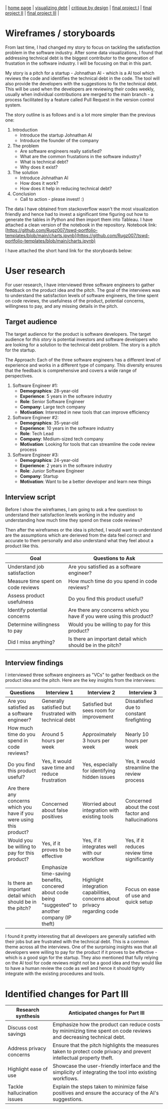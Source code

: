 | [home page](https://rugz007.github.io/tswd-portfolio-templates/) | [visualizing debt](visualizing-government-debt) | [critique by design](critique-by-design) | [final project I](final-project-part-one) | [final project II](final-project-part-two) | [final project III](final-project-part-three) |

# Wireframes / storyboards
From last time, I had changed my story to focus on tackling the satisfaction problem in the software industry. After some data visualizations, I found that addressing technical debt is the biggest contributor to the generation of frustation in the software industry. I will be focusing on that in this part.

My story is a pitch for a startup - Johnathan AI - which is a AI tool which reviews the code and identifies the technical debt in the code. The tool will also provide the developers with the suggestions to fix the technical debt. This will be used when the developers are reviewing their codes weekly, usually when individual contributions are merged to the main branch - a process facilitated by a
feature called Pull Request in the version control system.

The story outline is as follows and is a lot more simpler than the previous one:
1. Introduction
    - Introduce the startup Johnathan AI
    - Introduce the founder of the company
2. The problem
    - Are software engineers really satisfied?
    - What are the common frustations in the software industry?
    - What is technical debt?
    - Why does it exist? 
3. The solution
    - Introduce Johnathan AI
    - How does it work?
    - How does it help in reducing technical debt?
4. Conclusion
    - Call to action - please invest! :)

The data I have obtained from stackoverflow wasn't the most visualization friendly and hence had to invest a significant time figuring out how to generate the tables in Python and then import them into Tableau. I have attached a clean version of the notebook in the repository.
Notebook link: [https://github.com/Rugz007/tswd-portfolio-templates/blob/main/charts.ipynb](https://github.com/Rugz007/tswd-portfolio-templates/blob/main/charts.ipynb)


I have attached the short hand link for the storyboards below:

<script src="https://carnegiemellon.shorthandstories.com/johnathon-ai/embed.js"></script>


# User research 
For user research, I have interviewed three software engineers to gather feedback on the product idea and the pitch. The goal of the interviews was to understand the satisfaction levels of software engineers, the time spent on code reviews, the usefulness of the product, potential concerns, willingness to pay, and any missing details in the pitch.

## Target audience

The target audience for the product is software developers. 
The target audience for *this story* is potential investors and software developers who are looking for a solution to the technical debt problem.
The story is a pitch for the startup.

The Approach: Each of the three software engineers has a different level of experience and works in a different type of company. This diversity ensures that the feedback is comprehensive and covers a wide range of perspectives.


1. Software Engineer #1: 
    - **Demographics**: 28-year-old
    - **Experience**: 5 years in the software industry
    - **Role**: Senior Software Engineer
    - **Company**: Large tech company
    - **Motivation**: Interested in new tools that can improve efficiency
2. Software Engineer #2:
    - **Demographics**: 35-year-old
    - **Experience**: 10 years in the software industry
    - **Role**: Tech Lead
    - **Company**: Medium-sized tech company
    - **Motivation**: Looking for tools that can streamline the code review process
3. Software Engineer #3:
    - **Demographics**: 24-year-old
    - **Experience**: 2 years in the software industry
    - **Role**: Junior Software Engineer
    - **Company**: Startup
    - **Motivation**: Want to be a better developer and learn new things

## Interview script

Before I show the wireframes, I am going to ask a few questiosn to understand their satisfaction levels working in the industry and understanding how much time they spend on these code reviews? 

Then after the wireframes or the idea is pitched, I would want to understand are the assumptions which are derieved from the data feel correct and accurate to them personally and also understand what they feel about a product like this.

| Goal | Questions to Ask |
|------|------------------|
| Understand job satisfaction | Are you satisfied as a software engineer? |
| Measure time spent on code reviews | How much time do you spend in code reviews? |
| Assess product usefulness | Do you find this product useful? |
| Identify potential concerns | Are there any concerns which you have if you were using this product? |
| Determine willingness to pay | Would you be willing to pay for this product? |
| Did I miss anything? | Is there an important detail which should be in the pitch? |

## Interview findings
I interviewed three software engineers as "VCs" to gather feedback on the product idea and the pitch. Here are the key insights from the interviews:

| Questions               | Interview 1 | Interview 2 | Interview 3 |
|-------------------------|--------------------------------|-------------|-------------|
| Are you satisfied as a software engineer? | Generally satisfied but frustrated with technical debt | Satisfied but sees room for improvement | Dissatisfied due to constant firefighting |
| How much time do you spend in code reviews? | Around 5 hours per week | Approximately 3 hours per week | Nearly 10 hours per week |
| Do you find this product useful? | Yes, it would save time and reduce frustration | Yes, especially for identifying hidden issues | Yes, it would streamline the review process |
| Are there any concerns which you have if you were using this product? | Concerned about false positives | Worried about integration with existing tools | Concerned about the cost factor and hallucinations |
| Would you be willing to pay for this product? | Yes, if it proves to be effective | Yes, if it integrates well with our workflow | Yes, if it reduces review time significantly |
| Is there an important detail which should be in the pitch? | Emphasize time-saving benefits, concered about code being "suggested" to another company (IP theft) | Highlight integration capabilities, concerns about privacy regarding code | Focus on ease of use and quick setup |

I found it pretty interesting that all developers are generally satisfied with their jobs but are frustrated with the technical debt. This is a common theme across all the interviews. 
One of the surprising insights was that all developers were willing to pay for the product if it proves to be effective - which is a good sign for the startup.
They also mentioned that fully relying on the AI tool for code reviews might not be a good idea and they would like to have a human review the code as well and hence it should tightly integrate with the existing procedures and tools.



# Identified changes for Part III

| Research synthesis                       | Anticipated changes for Part III                                                |
|------------------------------------------|---------------------------------------------------------------------------------|
| Discuss cost savings                     | Emphasize how the product can reduce costs by minimizing time spent on code reviews and decreasing technical debt. |
| Address privacy concerns                 | Ensure that the pitch highlights the measures taken to protect code privacy and prevent intellectual property theft. |
| Highlight ease of use                    | Showcase the user-friendly interface and the simplicity of integrating the tool into existing workflows. |
| Tackle hallucination issues              | Explain the steps taken to minimize false positives and ensure the accuracy of the AI's suggestions. |
